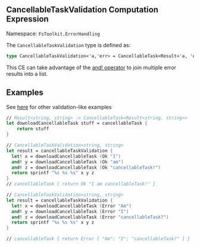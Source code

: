 ## CancellableTaskValidation Computation Expression

Namespace: `FsToolkit.ErrorHandling`

The `CancellableTaskValidation` type is defined as:

```fsharp
type CancellableTaskValidation<'a,'err> = CancellableTask<Result<'a, 'err list>>
```

This CE can take advantage of the [and! operator](https://github.com/fsharp/fslang-suggestions/issues/579) to join multiple error results into a list.

## Examples

See [here](../validation/ce.md) for other validation-like examples

```fsharp
// Result<string, string> -> CancellableTask<Result<string, string>>
let downloadCancellableTask stuff = cancellableTask {
    return stuff
}

// CancellableTaskValidation<string, string>
let result = cancellableTaskValidation {
  let! x = downloadCancellableTask (Ok "I")
  and! y = downloadCancellableTask (Ok "am")
  and! z = downloadCancellableTask (Ok "cancellableTask!")
  return sprintf "%s %s %s" x y z
}
// cancellableTask { return Ok "I am cancellableTask!" }

// CancellableTaskValidation<string, string>
let result = cancellableTaskValidation {
  let! x = downloadCancellableTask (Error "Am")
  and! y = downloadCancellableTask (Error "I")
  and! z = downloadCancellableTask (Error "cancellableTask?")
  return sprintf "%s %s %s" x y z
}

// cancellableTask { return Error [ "Am"; "I"; "cancellableTask?" ] }
```
